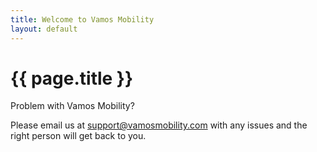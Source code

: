 ```yaml
---
title: Welcome to Vamos Mobility
layout: default
---
```


# {{ page.title }}

Problem with Vamos Mobility?

Please email us at [support@vamosmobility.com](mailto:support@vamosmobility.com) with any issues and the right person will get back to you.
